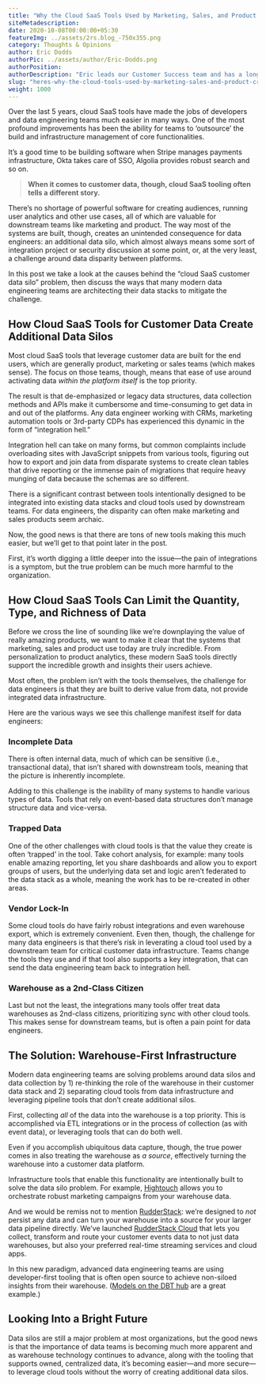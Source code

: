 ```yaml
---
title: "Why the Cloud SaaS Tools Used by Marketing, Sales, and Product Teams Create Data Silos"
siteMetadescription:
date: 2020-10-08T00:00:00+05:30
featureImg: ../assets/2rs.blog_-750x355.png
category: Thoughts & Opinions
author: Eric Dodds
authorPic: ../assets/author/Eric-Dodds.png
authorPosition: 
authorDescription: "Eric leads our Customer Success team and has a long history of helping companies architect customer data stacks and use their data to grow."
slug: "heres-why-the-cloud-tools-used-by-marketing-sales-and-product-create-data-silos/"
weight: 1000
---
```

Over the last 5 years, cloud SaaS tools have made the jobs of developers and data engineering teams much easier in many ways. One of the most profound improvements has been the ability for teams to ‘outsource’ the build and infrastructure management of core functionalities. 

It’s a good time to be building software when Stripe manages payments infrastructure, Okta takes care of SSO, Algolia provides robust search and so on. 

> **When it comes to customer data, though, cloud SaaS tooling often tells a different story.** 

There’s no shortage of powerful software for creating audiences, running user analytics and other use cases, all of which are valuable for downstream teams like marketing and product. The way most of the systems are built, though, creates an unintended consequence for data engineers: an additional data silo, which almost always means some sort of integration project or security discussion at some point, or, at the very least, a challenge around data disparity between platforms.

In this post we take a look at the causes behind the “cloud SaaS customer data silo” problem, then discuss the ways that many modern data engineering teams are architecting their data stacks to mitigate the challenge.  

How Cloud SaaS Tools for Customer Data Create Additional Data Silos
-------------------------------------------------------------------

Most cloud SaaS tools that leverage customer data are built for the end users, which are generally product, marketing or sales teams (which makes sense). The focus on those teams, though, means that ease of use around activating data _within the platform itself_ is the top priority. 

The result is that de-emphasized or legacy data structures, data collection methods and APIs make it cumbersome and time-consuming to get data in and out of the platforms. Any data engineer working with CRMs, marketing automation tools or 3rd-party CDPs has experienced this dynamic in the form of “integration hell.” 

Integration hell can take on many forms, but common complaints include overloading sites with JavaScript snippets from various tools, figuring out how to export and join data from disparate systems to create clean tables that drive reporting or the immense pain of migrations that require heavy munging of data because the schemas are so different. 

There is a significant contrast between tools intentionally designed to be integrated into existing data stacks and cloud tools used by downstream teams. For data engineers, the disparity can often make marketing and sales products seem archaic. 

Now, the good news is that there are tons of new tools making this much easier, but we’ll get to that point later in the post. 

First, it’s worth digging a little deeper into the issue—the pain of integrations is a symptom, but the true problem can be much more harmful to the organization.  

How Cloud SaaS Tools Can Limit the Quantity, Type, and Richness of Data
-----------------------------------------------------------------------

Before we cross the line of sounding like we’re downplaying the value of really amazing products, we want to make it clear that the systems that marketing, sales and product use today are truly incredible. From personalization to product analytics, these modern SaaS tools directly support the incredible growth and insights their users achieve. 

Most often, the problem isn’t with the tools themselves, the challenge for data engineers is that they are built to derive value from data, not provide integrated data infrastructure. 

Here are the various ways we see this challenge manifest itself for data engineers: 

### **Incomplete Data**

There is often internal data, much of which can be sensitive (i.e., transactional data), that isn’t shared with downstream tools, meaning that the picture is inherently incomplete. 

Adding to this challenge is the inability of many systems to handle various types of data. Tools that rely on event-based data structures don’t manage structure data and vice-versa. 

### **Trapped Data**

One of the other challenges with cloud tools is that the value they create is often ‘trapped’ in the tool. Take cohort analysis, for example: many tools enable amazing reporting, let you share dashboards and allow you to export groups of users, but the underlying data set and logic aren’t federated to the data stack as a whole, meaning the work has to be re-created in other areas. 

### **Vendor Lock-In**

Some cloud tools do have fairly robust integrations and even warehouse export, which is extremely convenient. Even then, though, the challenge for many data engineers is that there’s risk in leverating a cloud tool used by a downstream team for critical customer data infrastructure. Teams change the tools they use and if that tool also supports a key integration, that can send the data engineering team back to integration hell. 

### **Warehouse as a 2nd-Class Citizen**

Last but not the least, the integrations many tools offer treat data warehouses as 2nd-class citizens, prioritizing sync with other cloud tools. This makes sense for downstream teams, but is often a pain point for data engineers. 

The Solution: Warehouse-First Infrastructure
--------------------------------------------

Modern data engineering teams are solving problems around data silos and data collection by 1) re-thinking the role of the warehouse in their customer data stack and 2) separating cloud tools from data infrastructure and leveraging pipeline tools that don’t create additional silos. 

First, collecting _all_ of the data into the warehouse is a top priority. This is accomplished via ETL integrations or in the process of collection (as with event data), or leveraging tools that can do both well. 

Even if you accomplish ubiquitous data capture, though, the true power comes in also treating the warehouse as _a source_, effectively turning the warehouse into a customer data platform. 

Infrastructure tools that enable this functionality are intentionally built to solve the data silo problem. For example, [Hightouch](https://www.hightouch.io/) allows you to orchestrate robust marketing campaigns from your warehouse data. 

And we would be remiss not to mention [RudderStack](http://www.rudderstack.debugme.in): we’re designed to _not_ persist any data and can turn your warehouse into a source for your larger data pipeline directly. We’ve launched [RudderStack Cloud](https://resources.rudderstack.com/rudderstack-cloud) that lets you collect, transform and route your customer events data to not just data warehouses, but also your preferred real-time streaming services and cloud apps.

In this new paradigm, advanced data engineering teams are using developer-first tooling that is often open source to achieve non-siloed insights from their warehouse. ([Models on the DBT hub](https://hub.getdbt.com/) are a great example.) 

Looking Into a Bright Future
----------------------------

Data silos are still a major problem at most organizations, but the good news is that the importance of data teams is becoming much more apparent and as warehouse technology continues to advance, along with the tooling that supports owned, centralized data, it’s becoming easier—and more secure—to leverage cloud tools without the worry of creating additional data silos.
